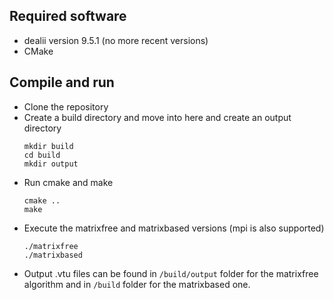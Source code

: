 ## Required software
- dealii version 9.5.1 (no more recent versions)
- CMake
## Compile and run
- Clone the repository
- Create a build directory and move into here and create an output directory
  ```
  mkdir build
  cd build
  mkdir output
  ```
- Run cmake and make
  ```
  cmake ..
  make
  ```
- Execute the matrixfree and matrixbased versions (mpi is also supported)
  ```
  ./matrixfree
  ./matrixbased
  ```
- Output .vtu files can be found in `/build/output` folder for the matrixfree algorithm and in `/build` folder for the matrixbased one.
